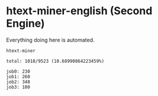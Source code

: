 # htext-miner-english (Second Engine)

Everything doing here is automated.

```
htext-miner

total: 1018/9523 (10.68990864223459%)

job0: 230
job1: 260
job2: 348
job3: 180
```